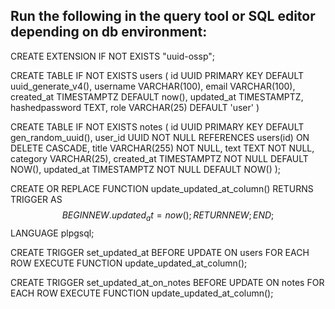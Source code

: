 ## Run the following in the query tool or SQL editor depending on db environment:


CREATE EXTENSION IF NOT EXISTS "uuid-ossp";

CREATE TABLE IF NOT EXISTS users (
id UUID PRIMARY KEY DEFAULT uuid_generate_v4(),
username VARCHAR(100),
email VARCHAR(100),
created_at TIMESTAMPTZ DEFAULT now(),
updated_at TIMESTAMPTZ,
hashedpassword TEXT,
role VARCHAR(25) DEFAULT 'user'
)


CREATE TABLE IF NOT EXISTS notes (
    id UUID PRIMARY KEY DEFAULT gen_random_uuid(),
    user_id UUID NOT NULL REFERENCES users(id) ON DELETE CASCADE,
    title VARCHAR(255) NOT NULL,
    text TEXT NOT NULL,
    category VARCHAR(25),
    created_at TIMESTAMPTZ NOT NULL DEFAULT NOW(),
    updated_at TIMESTAMPTZ NOT NULL DEFAULT NOW()
);


CREATE OR REPLACE FUNCTION update_updated_at_column()
RETURNS TRIGGER AS $$
BEGIN
  NEW.updated_at = now();
  RETURN NEW;
END;
$$ LANGUAGE plpgsql;


CREATE TRIGGER set_updated_at
BEFORE UPDATE ON users
FOR EACH ROW
EXECUTE FUNCTION update_updated_at_column();


CREATE TRIGGER set_updated_at_on_notes
BEFORE UPDATE ON notes
FOR EACH ROW
EXECUTE FUNCTION update_updated_at_column();